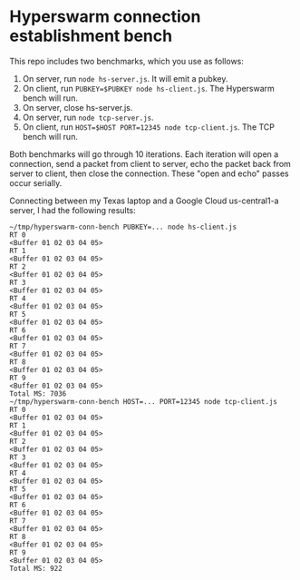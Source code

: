 # Hyperswarm connection establishment bench

This repo includes two benchmarks, which you use as follows:

1. On server, run `node hs-server.js`. It will emit a pubkey.
2. On client, run `PUBKEY=$PUBKEY node hs-client.js`. The Hyperswarm bench will run.
3. On server, close hs-server.js.
4. On server, run `node tcp-server.js`.
5. On client, run `HOST=$HOST PORT=12345 node tcp-client.js`. The TCP bench will run.

Both benchmarks will go through 10 iterations.
Each iteration will open a connection, send a packet from client to server, echo the packet back from server to client, then close the connection.
These "open and echo" passes occur serially.

Connecting between my Texas laptop and a Google Cloud us-central1-a server, I had the following results:

```
~/tmp/hyperswarm-conn-bench PUBKEY=... node hs-client.js
RT 0
<Buffer 01 02 03 04 05>
RT 1
<Buffer 01 02 03 04 05>
RT 2
<Buffer 01 02 03 04 05>
RT 3
<Buffer 01 02 03 04 05>
RT 4
<Buffer 01 02 03 04 05>
RT 5
<Buffer 01 02 03 04 05>
RT 6
<Buffer 01 02 03 04 05>
RT 7
<Buffer 01 02 03 04 05>
RT 8
<Buffer 01 02 03 04 05>
RT 9
<Buffer 01 02 03 04 05>
Total MS: 7036
~/tmp/hyperswarm-conn-bench HOST=... PORT=12345 node tcp-client.js
RT 0
<Buffer 01 02 03 04 05>
RT 1
<Buffer 01 02 03 04 05>
RT 2
<Buffer 01 02 03 04 05>
RT 3
<Buffer 01 02 03 04 05>
RT 4
<Buffer 01 02 03 04 05>
RT 5
<Buffer 01 02 03 04 05>
RT 6
<Buffer 01 02 03 04 05>
RT 7
<Buffer 01 02 03 04 05>
RT 8
<Buffer 01 02 03 04 05>
RT 9
<Buffer 01 02 03 04 05>
Total MS: 922
```